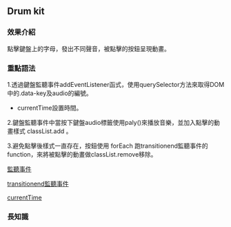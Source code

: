 ## Drum kit
### 效果介紹 
 
點擊鍵盤上的字母，發出不同聲音，被點擊的按鈕呈現動畫。

### 重點語法

1.透過鍵盤監聽事件addEventListener函式，使用querySelector方法來取得DOM中的.data-key及audio的編號。

- currentTime設置時間。 

2.鍵盤監聽事件中當按下鍵盤audio標籤使用paly()來播放音樂，並加入點擊的動畫樣式 classList.add 。


3.避免點擊後樣式一直存在，按鈕使用 forEach 跑transitionend監聽事件的function，來將被點擊的動畫做classList.remove移除。

[監聽事件](http://www.jstips.co/zh_tw/javascript/DOM-event-listening-made-easy/)

[transitionend監聽事件](http://www.runoob.com/jsref/event-transitionend.html)

[currentTime](https://www.w3schools.com/tags/av_prop_currenttime.asp)

### 長知識



